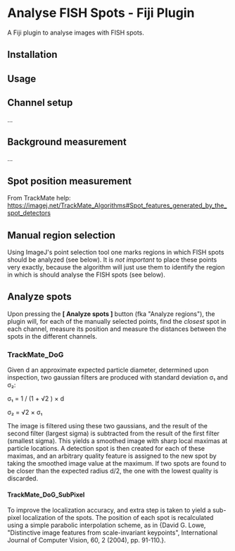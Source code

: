 # Analyse FISH Spots - Fiji Plugin

A Fiji plugin to analyse images with FISH spots.

## Installation

## Usage

## Channel setup

...

## Background measurement

...

## Spot position measurement

From TrackMate help: https://imagej.net/TrackMate_Algorithms#Spot_features_generated_by_the_spot_detectors

## Manual region selection

Using ImageJ's point selection tool one marks regions in which FISH spots should be analyzed (see below). It is *not important* to place these points very exactly, because the algorithm will just use them to identify the region in which is should analyse the FISH spots (see below). 

## Analyze spots

Upon pressing the **[ Analyze spots ]** button (fka "Analyze regions"), the plugin will, for each of the manually selected points, find the *closest* spot in each channel, measure its position and measure the distances between the spots in the different channels. 

### TrackMate_DoG

Given d an approximate expected particle diameter, determined upon inspection, two gaussian filters are produced with standard deviation σ₁ and σ₂:

σ₁ = 1 / (1 + √2 ) × d

σ₂ = √2 × σ₁

The image is filtered using these two gaussians, and the result of the second filter (largest sigma) is subtracted from the result of the first filter (smallest sigma). This yields a smoothed image with sharp local maximas at particle locations. A detection spot is then created for each of these maximas, and an arbitrary quality feature is assigned to the new spot by taking the smoothed image value at the maximum. If two spots are found to be closer than the expected radius d/2, the one with the lowest quality is discarded.

#### TrackMate_DoG_SubPixel

To improve the localization accuracy, and extra step is taken to yield a sub-pixel localization of the spots. The position of each spot is recalculated using a simple parabolic interpolation scheme, as in {David G. Lowe, "Distinctive image features from scale-invariant keypoints", International Journal of Computer Vision, 60, 2 (2004), pp. 91-110.}.


